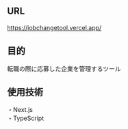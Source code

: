 ## URL
https://jobchangetool.vercel.app/

## 目的
転職の際に応募した企業を管理するツール

## 使用技術
・Next.js<br>
・TypeScript
